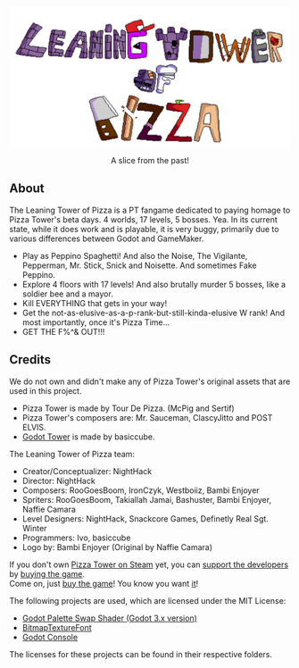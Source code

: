<p align=center>
    <img align=center src="title.PNG"/>
</p>

<p align=center>
    A slice from the past!
</p>

## About

The Leaning Tower of Pizza is a PT fangame dedicated to paying homage to Pizza Tower's beta days. 4 worlds, 17 levels, 5 bosses. Yea.
In its current state, while it does work and is playable, it is very buggy, primarily due to various differences between Godot and GameMaker.

* Play as Peppino Spaghetti! And also the Noise, The Vigilante, Pepperman, Mr. Stick, Snick and Noisette. And sometimes Fake Peppino.
* Explore 4 floors with 17 levels! And also brutally murder 5 bosses, like a soldier bee and a mayor.
* Kill EVERYTHING that gets in your way!
* Get the not-as-elusive-as-a-p-rank-but-still-kinda-elusive W rank!
And most importantly, once it's Pizza Time...
* GET THE F%^& OUT!!!


## Credits

We do not own and didn't make any of Pizza Tower's original assets that are used in this project.

* Pizza Tower is made by Tour De Pizza. (McPig and Sertif)
* Pizza Tower's composers are: Mr. Sauceman, ClascyJitto and POST ELVIS.
* [Godot Tower](https://github.com/basiccube/GodotTower) is made by basiccube.

The Leaning Tower of Pizza team:
* Creator/Conceptualizer: NightHack
* Director: NightHack
* Composers: RooGoesBoom, IronCzyk, Westboiiz, Bambi Enjoyer
* Spriters: RooGoesBoom, Takiallah Jamai, Bashuster, Bambi Enjoyer, Naffie Camara
* Level Designers: NightHack, Snackcore Games, Definetly Real Sgt. Winter
* Programmers: Ivo, basiccube
* Logo by: Bambi Enjoyer (Original by Naffie Camara)

If you don't own [Pizza Tower on Steam](https://store.steampowered.com/app/2231450/Pizza_Tower/) yet, you can [support the developers](https://store.steampowered.com/app/2231450/Pizza_Tower/) by [buying the game](https://store.steampowered.com/app/2231450/Pizza_Tower/).  
Come on, just [buy the game](https://store.steampowered.com/app/2231450/Pizza_Tower/)! You know you want [it](https://store.steampowered.com/app/2231450/Pizza_Tower/)!

The following projects are used, which are licensed under the MIT License:

* [Godot Palette Swap Shader (Godot 3.x version)](https://github.com/KoBeWi/Godot-Palette-Swap-Shader/tree/3.x)
* [BitmapTextureFont](https://github.com/Digital-Sin/BitmapTextureFont)
* [Godot Console](https://github.com/quentincaffeino/godot-console)

The licenses for these projects can be found in their respective folders.
